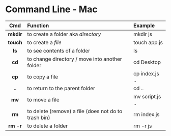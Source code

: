 # Command Line - Mac

|    Cmd    | Function                                             | Example         |
| :-------: | :--------------------------------------------------- | :-------------- |
| **mkdir** | to create a folder aka *directory*                   | mkdir js        |
| **touch** | to create a *file*                                   | touch app.js    |
|  **ls**   | to see contents of a folder                          | ls              |
|  **cd**   | to change directory / move into another folder       | cd Desktop      |
|  **cp**   | to copy a file                                       | cp index.js ..  |
|  **..**   | to return to the parent folder                       | cd ..           |
|  **mv**   | to move a file                                       | mv script.js .. |
|  **rm**   | to delete (remove) a file (does not do to trash bin) | rm index.js     |
| **rm -r** | to delete a folder                                   | rm -r js        |

